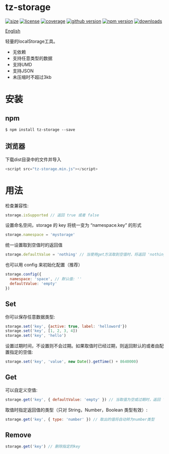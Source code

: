 # tz-storage
<a href="https://www.npmjs.com/package/tz-storage"><img src="https://img.shields.io/github/size/mecoepcoo/tz-storage/dist/tz-storage.min.js.svg" alt="size"></a>
<a href="https://github.com/mecoepcoo/tz-storage/blob/master/LICENSE"><img src="https://img.shields.io/github/license/mecoepcoo/tz-storage.svg" alt="license"></a>
<a href="[https://github.com/mecoepcoo/tz-storage/blob/master/LICENSE](https://codecov.io/gh/mecoepcoo/tz-storage)"><img src="https://img.shields.io/codecov/c/github/mecoepcoo/tz-storage.svg" alt="coverage"></a>
<a href="https://github.com/mecoepcoo/tz-storage"><img src="https://img.shields.io/github/package-json/v/mecoepcoo/tz-storage.svg" alt="github version"></a>
<a href="https://www.npmjs.com/package/tz-storage"><img src="https://img.shields.io/npm/v/tz-storage.svg?color=blueviolet" alt="npm version"></a>
<a href="https://npmcharts.com/compare/tz-storage"><img src="https://img.shields.io/npm/dt/tz-storage.svg" alt="downloads"></a>

[English]("./readme.md")

轻量的localStorage工具。

- 无依赖
- 支持任意类型的数据
- 支持UMD
- 支持JSON
- 未压缩时不超过3kb

# 安装
## npm
```shell
$ npm install tz-storage --save
```
## 浏览器
下载dist目录中的文件并导入

```javascript
<script src="tz-storage.min.js"></script>
```

# 用法
检查兼容性:
```javascript
storage.isSupported // 返回 true 或者 false
```

设置命名空间，storage 的 key 将统一变为 “namespace.key” 的形式
```javascript
storage.namespace = 'mystorage'
```

统一设置取到空值时的返回值
```javascript
storage.defaultValue = 'nothing' // 当使用get方法取到空值时，将返回 'nothing'
```

也可以用 config 来初始化配置（推荐）
```javascript
storage.config({
  namespace: 'space', // 默认值: ''
  defaultValue: 'empty'
})
```

## Set
你可以保存任意数据类型:
```javascript
storage.set('key', {active: true, label: 'helloword'})
storage.set('key', [1, 2, 3, 4])
storage.set('key', 'hello')
```

设置过期时间，不设置则不会过期。如果取值时已经过期，则返回默认的或者由配置指定的空值:
```javascript
storage.set('key', 'value', new Date().getTime() + 8640000)
```

## Get
可以自定义空值:
```javascript
storage.get('key', { defaultValue: 'empty' }) // 当取值为空或过期时，返回 'empty'
```

取值时指定返回值的类型（只对 String，Number，Boolean 类型有效）:
```javascript
storage.get('key', { type: 'number' }) // 取出的值将自动转为number类型
```

## Remove
```javascript
storage.get('key') // 删除指定的key
```
